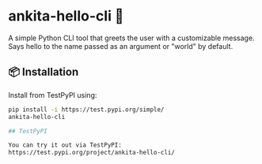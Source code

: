 # ankita-hello-cli 👋

A simple Python CLI tool that greets the user with a customizable message. Says hello to the name passed as an argument or "world" by default.

## 📦 Installation

Install from TestPyPI using:

```bash
pip install -i https://test.pypi.org/simple/ 
ankita-hello-cli

## TestPyPI

You can try it out via TestPyPI:  
https://test.pypi.org/project/ankita-hello-cli/
